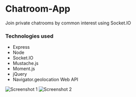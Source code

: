 # Chatroom-App
Join private chatrooms by common interest using Socket.IO 

### Technologies used
* Express
* Node
* Socket.IO
* Mustache.js
* Moment.js
* jQuery
* Navigator.geolocation Web API

![Screenshot 1](https://s3.amazonaws.com/github-other/Chatroom1.png)
![Screenshot 2](https://s3.amazonaws.com/github-other/Chatroom2.png)
